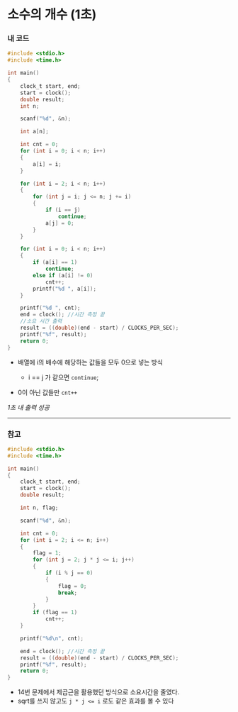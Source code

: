 # 소수의 개수 (1초)

### 내 코드

```c
#include <stdio.h>
#include <time.h>

int main()
{
    clock_t start, end;
    start = clock();
    double result;
    int n;

    scanf("%d", &n);

    int a[n];

    int cnt = 0;
    for (int i = 0; i < n; i++)
    {
        a[i] = i;
    }

    for (int i = 2; i < n; i++)
    {
        for (int j = i; j <= n; j += i)
        {
            if (i == j)
                continue;
            a[j] = 0;
        }
    }

    for (int i = 0; i < n; i++)
    {
        if (a[i] == 1)
            continue;
        else if (a[i] != 0)
            cnt++;
        printf("%d ", a[i]);
    }

    printf("%d ", cnt);
    end = clock(); //시간 측정 끝
  	//소요 시간 출력
    result = ((double)(end - start) / CLOCKS_PER_SEC);
    printf("%f", result);
    return 0;
}
```

- 배열에 i의 배수에 해당하는 값들을 모두 0으로 넣는 방식
  - i == j 가 같으면 `continue`;

- 0이 아닌 값들만 `cnt++`

*1초 내 출력 성공*



---



### 참고

```c
#include <stdio.h>
#include <time.h>

int main()
{
    clock_t start, end;
    start = clock();
    double result;

    int n, flag;

    scanf("%d", &n);

    int cnt = 0;
    for (int i = 2; i <= n; i++)
    {
        flag = 1;
        for (int j = 2; j * j <= i; j++)
        {
            if (i % j == 0)
            {
                flag = 0;
                break;
            }
        }
        if (flag == 1)
            cnt++;
    }

    printf("%d\n", cnt);

    end = clock(); //시간 측정 끝
    result = ((double)(end - start) / CLOCKS_PER_SEC);
    printf("%f", result);
    return 0;
}
```

- 14번 문제에서 제곱근을 활용했던 방식으로 소요시간을 줄였다.
- sqrt를 쓰지 않고도 `j * j <= i` 로도 같은 효과를 볼 수 있다

